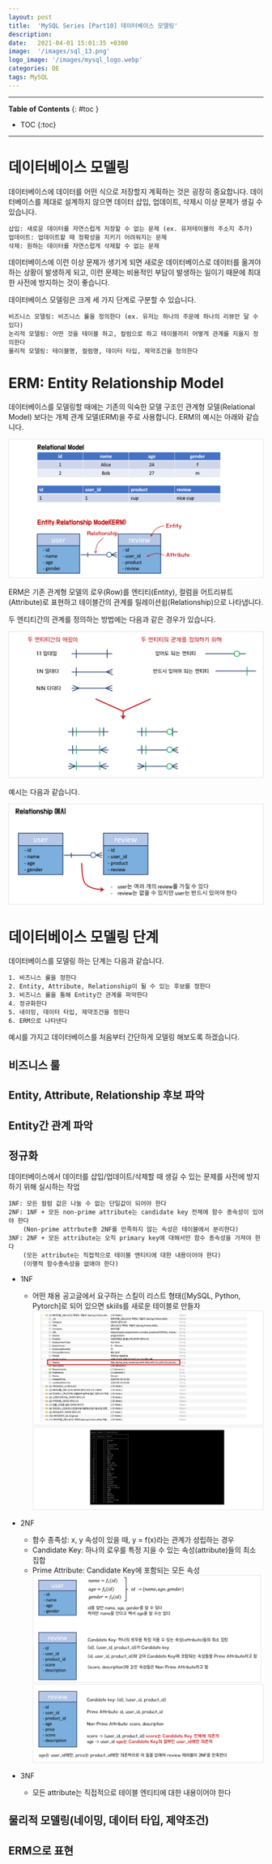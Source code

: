```yaml
---
layout: post
title:  'MySQL Series [Part10] 데이터베이스 모델링'
description: 
date:   2021-04-01 15:01:35 +0300
image:  '/images/sql_13.png'
logo_image: '/images/mysql_logo.webp'
categories: DE
tags: MySQL
---
```


---
**Table of Contents**
{: #toc }
*  TOC
{:toc}

---

# 데이터베이스 모델링

데이터베이스에 데이터를 어떤 식으로 저장할지 계획하는 것은 굉장히 중요합니다. 데이터베이스를 제대로 설계하지 않으면 데이터 삽입, 업데이트, 삭제시 이상 문제가 생길 수 있습니다.  

```
삽입: 새로운 데이터를 자연스럽게 저장할 수 없는 문제 (ex. 유저테이블의 주소지 추가)
업데이트: 업데이트할 때 정확성을 지키기 어려워지는 문제
삭제: 원하는 데이터를 자연스럽게 삭제할 수 없는 문제
```

데이터베이스에 이런 이상 문제가 생기게 되면 새로운 데이터베이스로 데이터를 옮겨야 하는 상황이 발생하게 되고, 이런 문제는 비용적인 부담이 발생하는 일이기 때문에 최대한 사전에 방지하는 것이 좋습니다.  

데이터베이스 모델링은 크게 세 가지 단계로 구분할 수 있습니다.  

```
비즈니스 모델링: 비즈니스 룰을 정의한다 (ex. 유저는 하나의 주문에 하나의 리뷰만 달 수 있다)
논리적 모델링: 어떤 것을 테이블 하고, 컬럼으로 하고 테이블끼리 어떻게 관계를 지을지 정의한다
물리적 모델링: 테이블명, 컬럼명, 데이터 타입, 제약조건을 정의한다
```

# ERM: Entity Relationship Model

데이터베이스를 모델링할 때에는 기존의 익숙한 모델 구조인 관계형 모델(Relational Model) 보다는 개체 관계 모델(ERM)을 주로 사용합니다. ERM의 예시는 아래와 같습니다.  

![](/images/sql_13.png)

ERM은 기존 관계형 모델의 로우(Row)를 엔티티(Entity), 컬럼을 어트리뷰트(Attribute)로 표현하고 테이블간의 관계를 릴레이션쉽(Relationship)으로 나타냅니다.  

두 엔티티간의 관계를 정의하는 방법에는 다음과 같은 경우가 있습니다.

![](/images/sql_14.png)

예시는 다음과 같습니다.  

![](/images/sql_16.png)

# 데이터베이스 모델링 단계

데이터베이스를 모델링 하는 단계는 다음과 같습니다.  

```
1. 비즈니스 룰을 정한다
2. Entity, Attribute, Relationship이 될 수 있는 후보를 정한다
3. 비즈니스 룰을 통해 Entity간 관계를 파악한다
4. 정규화한다
5. 네이밍, 데이터 타입, 제약조건을 정한다
6. ERM으로 나타낸다
```

예시를 가지고 데이터베이스를 처음부터 간단하게 모델링 해보도록 하겠습니다.  

## 비즈니스 룰

## Entity, Attribute, Relationship 후보 파악

## Entity간 관계 파악

## 정규화

데이터베이스에서 데이터를 삽입/업데이트/삭제할 때 생길 수 있는 문제를 사전에 방지하기 위해 실시하는 작업  

```
1NF: 모든 컬럼 값은 나눌 수 없는 단일값이 되어야 한다
2NF: 1NF + 모든 non-prime attribute는 candidate key 전체에 함수 종속성이 있어야 한다
    (Non-prime attrbute중 2NF를 만족하지 않는 속성은 테이블에서 분리한다)
3NF: 2NF + 모든 attribute는 오직 primary key에 대해서만 함수 종속성을 가져야 한다
    (모든 attribute는 직접적으로 테이블 엔티티에 대한 내용이어야 한다)
    (이행적 함수종속성을 없애야 한다)
```

- 1NF
  - 어떤 채용 공고글에서 요구하는 스킬이 리스트 형태([MySQL, Python, Pytorch]로 되어 있으면 skiils를 새로운 테이블로 만들자
  ![](/images/sql_43.png)
  ![](/images/sql_42.png)
- 2NF
  - 함수 종족성: x, y 속성이 있을 때, y = f(x)라는 관계가 성립하는 경우
  - Candidate Key: 하나의 로우를 특정 지을 수 있는 속성(attribute)들의 최소 집합
  - Prime Attribute: Candidate Key에 포함되는 모든 속성
  ![](/images/sql_44.png)
  ![](/images/sql_45.png)

- 3NF
  - 모든 attribute는 직접적으로 테이블 엔티티에 대한 내용이어야 한다

## 물리적 모델링(네이밍, 데이터 타입, 제약조건)

## ERM으로 표현


